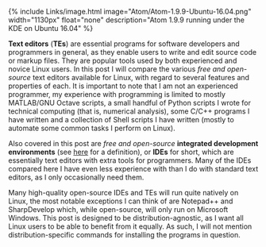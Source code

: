 {% include Links/image.html image="Atom/Atom-1.9.9-Ubuntu-16.04.png" width="1130px" float="none" description="Atom 1.9.9 running under the KDE on Ubuntu 16.04" %}

**Text editors** (**TEs**) are essential programs for software developers and programmers in general, as they enable users to write and edit source code or markup files. They are popular tools used by both experienced and novice Linux users. In this post I will compare the various *free and open-source* text editors available for Linux, with regard to several features and properties of each. It is important to note that I am not an experienced programmer, my experience with programming is limited to mostly MATLAB/GNU Octave scripts, a small handful of Python scripts I wrote for technical computing (that is, numerical analysis), some C/C++ programs I have written and a collection of Shell scripts I have written (mostly to automate some common tasks I perform on Linux).

Also covered in this post are *free and open-source* **integrated development environments** (see [here](#integrated-development-environment) for a definition), or **IDEs** for short, which are essentially text editors with extra tools for programmers. Many of the IDEs compared here I have even less experience with than I do with standard text editors, as I only occasionally need them.

Many high-quality open-source IDEs and TEs will run quite natively on Linux, the most notable exceptions I can think of are Notepad++ and SharpDevelop which, while open-source, will only run on Microsoft Windows. This post is designed to be distribution-agnostic, as I want all Linux users to be able to benefit from it equally. As such, I will not mention distribution-specific commands for installing the programs in question.
